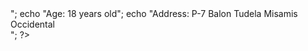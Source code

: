 <!DOCTYPE html>
<html lang="en">
<head>
    <meta charset="UTF-8">
    <meta name="viewport" content="width=device-width, initial-scale=1.0">
    <title>Document</title>
</head>
<body>
    <?php
        echo "Name: Cheriel B. Napigkit<br>";
        echo "Age: 18 years old";
        echo "Address: P-7 Balon Tudela Misamis Occidental<br>";
    ?>
</body>
</html>
